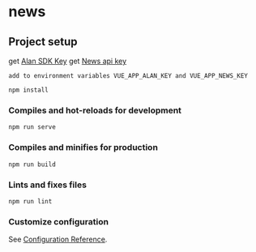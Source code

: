 # news

## Project setup

get [Alan SDK Key](https://studio.alan.app/embed/news-app)
get [News api key](https://newsapi.org/account)

```
add to environment variables VUE_APP_ALAN_KEY and VUE_APP_NEWS_KEY
```

```
npm install
```

### Compiles and hot-reloads for development

```
npm run serve
```

### Compiles and minifies for production

```
npm run build
```

### Lints and fixes files

```
npm run lint
```

### Customize configuration

See [Configuration Reference](https://cli.vuejs.org/config/).
